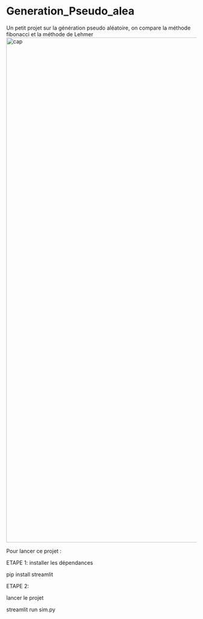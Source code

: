 # Generation_Pseudo_alea
Un petit projet sur la génération pseudo aléatoire, on compare la méthode fibonacci 
et la méthode de Lehmer
<img width="1338" alt="cap" src="https://user-images.githubusercontent.com/50951980/190377858-e7903f00-3ad9-41fa-a00d-1131bf381943.png">


Pour lancer ce projet :



ETAPE 1:
installer les dépendances

pip install streamlit

ETAPE 2:

lancer le projet

streamlit run sim.py

